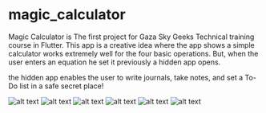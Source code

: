 # magic_calculator
Magic Calculator is The first project for Gaza Sky Geeks Technical training course in Flutter.
This app is a creative idea where the app shows a simple calculator works extremely well for the four basic operations.
But, when the user enters an equation he set it previously a hidden app opens.

the hidden app enables the user to write journals, take notes, and set a To-Do list in a safe secret place!

![alt text](screenShots/Home.png)
![alt text](screenShots/ChangePassEquation.png)
![alt text](screenShots/Notes.png)
![alt text](screenShots/Addnote.png)
![alt text](screenShots/AddTask.png)
![alt text](screenShots/Settings.png)
